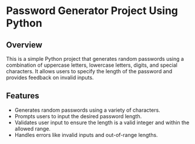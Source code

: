 # Password Generator Project Using Python

## Overview

This is a simple Python project that generates random passwords using a combination of uppercase letters, lowercase letters, digits, and special characters. It allows users to specify the length of the password and provides feedback on invalid inputs.

## Features

- Generates random passwords using a variety of characters.
- Prompts users to input the desired password length.
- Validates user input to ensure the length is a valid integer and within the allowed range.
- Handles errors like invalid inputs and out-of-range lengths.
